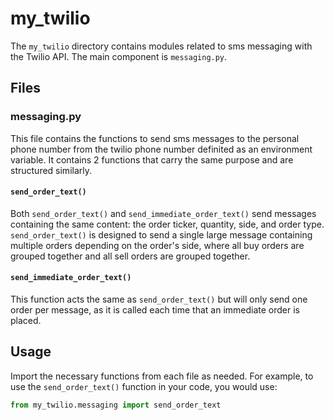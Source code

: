 # my_twilio

The `my_twilio` directory contains modules related to sms messaging with the Twilio API. The main component is `messaging.py`.

## Files

### messaging.py

This file contains the functions to send sms messages to the personal phone number from the twilio phone number definited as an environment variable. It contains 2 functions that carry the same purpose and are structured similarly. 

#### `send_order_text()`
Both `send_order_text()` and `send_immediate_order_text()` send messages containing the same content: the order ticker, quantity, side, and order type. `send_order_text()` is designed to send a single large message containing multiple orders depending on the order's side, where all buy orders are grouped together and all sell orders are grouped together. 

#### `send_immediate_order_text()`
This function acts the same as `send_order_text()` but will only send one order per message, as it is called each time that an immediate order is placed.

## Usage

Import the necessary functions from each file as needed. For example, to use the `send_order_text()` function in your code, you would use:

```python
from my_twilio.messaging import send_order_text